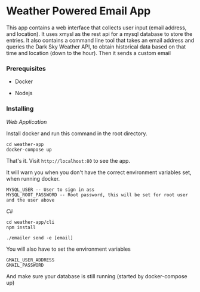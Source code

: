 # Weather Powered Email App

This app contains a web interface that collects user input (email address, and location). It uses xmysl as the rest api for a mysql database to store the entries. It also contains a command line tool that takes an email address and queries the Dark Sky Weather API, to obtain historical data based on that time and location (down to the hour). Then it sends a custom email

### Prerequisites

- Docker

- Nodejs

### Installing

*Web Application*

Install docker and run this command in the root directory.

```
cd weather-app
docker-compose up
```

That's it. Visit `http://localhost:80` to see the app.

It will warn you when you don't have the correct environment variables set, when running docker.

```
MYSQL_USER -- User to sign in ass
MYSQL_ROOT_PASSWORD -- Root password, this will be set for root user and the user above
```


*Cli*

```
cd weather-app/cli
npm install
```

`./emailer send -e [email]`

You will also have to set the environment variables

```
GMAIL_USER_ADDRESS
GMAIL_PASSWORD
```

And make sure your database is still running (started by docker-compose up)
